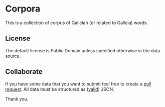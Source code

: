 # Corpora

This is a collection of corpus of Galician (or related to Galicia) words.

## License

The default license is Public Domain unless specified otherwise in the data source.

## Collaborate

If you have some data that you want to submit feel free to create a [pull request](https://help.github.com/articles/using-pull-requests/). All data must be structured as ([valid](http://jsonlint.com/)) JSON.

Thank you.
